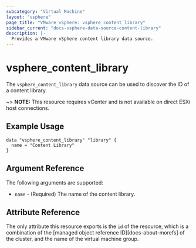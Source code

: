 ```yaml
---
subcategory: "Virtual Machine"
layout: "vsphere"
page_title: "VMware vSphere: vsphere_content_library"
sidebar_current: "docs-vsphere-data-source-content-library"
description: |-
  Provides a VMware vSphere content library data source.
---
```


# vsphere\_content\_library

The `vsphere_content_library` data source can be used to discover the ID of a content library.

~> **NOTE:** This resource requires vCenter and is not available on direct ESXi host connections.

## Example Usage

```hcl
data "vsphere_content_library" "library" {
  name = "Content Library"
}
```

## Argument Reference

The following arguments are supported:

* `name` - (Required) The name of the content library.

## Attribute Reference

The only attribute this resource exports is the `id` of the resource, which is
a combination of the [managed object reference ID][docs-about-morefs] of the
cluster, and the name of the virtual machine group.
